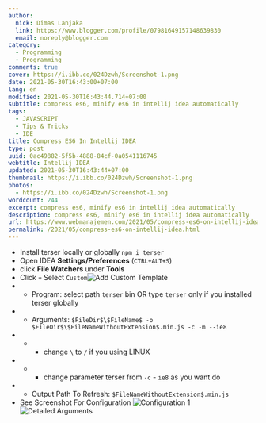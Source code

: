 ```yaml
---
author:
  nick: Dimas Lanjaka
  link: https://www.blogger.com/profile/07981649157148639830
  email: noreply@blogger.com
category:
  - Programming
  - Programming
comments: true
cover: https://i.ibb.co/024Dzwh/Screenshot-1.png
date: 2021-05-30T16:43:00+07:00
lang: en
modified: 2021-05-30T16:43:44.714+07:00
subtitle: compress es6, minify es6 in intellij idea automatically
tags:
  - JAVASCRIPT
  - Tips & Tricks
  - IDE
title: Compress ES6 In Intellij IDEA
type: post
uuid: 0ac49882-5f5b-4888-84cf-0a0541116745
webtitle: Intellij IDEA
updated: 2021-05-30T16:43:44+07:00
thumbnail: https://i.ibb.co/024Dzwh/Screenshot-1.png
photos:
  - https://i.ibb.co/024Dzwh/Screenshot-1.png
wordcount: 244
excerpt: compress es6, minify es6 in intellij idea automatically
description: compress es6, minify es6 in intellij idea automatically
url: https://www.webmanajemen.com/2021/05/compress-es6-on-intellij-idea.html
permalink: /2021/05/compress-es6-on-intellij-idea.html
---
```


<ul><li>Install terser locally or globally <code>npm i terser</code></li><li>Open IDEA <strong>Settings/Preferences</strong> (<code>CTRL+ALT+S</code>)</li><li>click <strong>File Watchers</strong> under <strong>Tools</strong></li><li>Click <code>+</code> Select <code>Custom</code><img src="https://i.ibb.co/024Dzwh/Screenshot-1.png" alt="Add Custom Template"></li><li><ul><li>Program: select path <code>terser</code> bin OR type <code>terser</code> only if you installed terser globally</li></ul></li><li><ul><li>Arguments: <code>$FileDir$\$FileName$ -o $FileDir$\$FileNameWithoutExtension$.min.js -c -m --ie8</code></li></ul></li><li><ul><li><ul><li>change <code>\</code> to <code>/</code> if you using LINUX</li></ul></li></ul></li><li><ul><li><ul><li>change parameter terser from <code>-c</code> - <code>ie8</code> as you want do</li></ul></li></ul></li><li><ul><li>Output Path To Refresh: <code>$FileNameWithoutExtension$.min.js</code></li></ul></li><li>See Screenshot For Configuration <img src="https://i.ibb.co/0YRZNj7/Screenshot-2.png" alt="Configuration 1"><img src="https://i.ibb.co/TtHPZJg/Screenshot-3.png" alt="Detailed Arguments"></li></ul>
